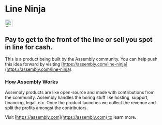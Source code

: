 # Line Ninja

<a href="https://assembly.com/line-ninja/bounties?utm_campaign=assemblage&utm_source=line-ninja&utm_medium=repo_badge"><img src="https://asm-badger.herokuapp.com/line-ninja/badges/tasks.svg" height="24px" alt="Open Tasks" /></a>

## Pay to get to the front of the line or sell you spot in line for cash.

This is a product being built by the Assembly community. You can help push this idea forward by visiting [https://assembly.com/line-ninja](https://assembly.com/line-ninja).

### How Assembly Works

Assembly products are like open-source and made with contributions from the community. Assembly handles the boring stuff like hosting, support, financing, legal, etc. Once the product launches we collect the revenue and split the profits amongst the contributors.

Visit [https://assembly.com](https://assembly.com) to learn more.
